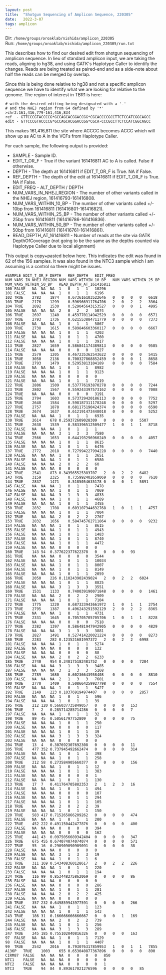 ```yaml
---
layout: post
title:  "Shotgun Sequencing of Amplicon Sequence, 220305"
date:   2022-3-07
tags: amplicon
---
```


Dir: `/home/groups/oroaklab/nishida/amplicon_220305`
<br>Run: `/home/groups/oroaklab/nishida/amplicon_220305/run.txt`

This describes how to find our desired edit from shotgun sequencing of amplicon sequence. In lieu of standard amplicon input, we are taking the reads, aligning to hg38, and using GATK's Haplotype Caller to identify the changes. Reads are being treated as paired-end and as a side-note about half the reads can be merged by overlap.

Since this is being done relative to hg38 and not a specific amplicon sequence we have to identify what we are looking for relative to the genome. The region of interest in TBR1 is here:
```
# with the desired editing being designated with a '-'
# and the NHEJ region from G4 defined by '*'
>chr2:161,416,779-161,416,834
ref  - GTTCCCGTACCCCG*GCCAGCACGGACCGG*CGCACCCCGCCTTCTCCATCGGCAGCC
edit - GTTCCCGTACCCCG*GCCAGCACGGACCGG*CGCA-CCCGCCTTCTCCATCGGCAGCC
```
This makes 161,416,811 the site where ACCCC becomes ACCC which will show up as AC to A in the VCFs from Haplotype Caller.

For each sample, the following output is provided:
- SAMPLE - Sample ID.
- EDIT_T_OR_F - True if the variant 161416811 AC to A is called. False if otherwise.
- DEPTH - The depth at 161416811 if EDIT_T_OR_F is True. NA if False.
- REF_DEPTH - The depth of the edit at 161416811 if EDIT_T_OR_F is True. NA if False.
- EDIT_FREQ - ALT_DEPTH / DEPTH
- NUM_VARS_IN_NHEJ_REGION - The number of other variants called in the NHEJ region, 161416793-161416808.
- NUM_VARS_WITHIN_10_BP - The number of other variants called +/- 10bp from 161416811 (161416801-161416821).
- NUM_VARS_WITHIN_25_BP - The number of other variants called +/- 25bp from 161416811 (161416786-161416836).
- NUM_VARS_WITHIN_50_BP - The number of other variants called +/- 50bp from 161416811 (161416761-161416861).
- READ_DEPTH_AT_161416811 - Number of reads at the site via GATK DepthOfCoverage (not going to be the same as the depths counted via Haplotype Caller due to local alignment)

This output is copy+pasted below here. This indicates the edit was found in 62 of the 156 samples. It was also found in the NTC3 sample which I am assuming is a control so there might be issues.
```
#SAMPLE	EDIT_T_OR_F	DEPTH	REF_DEPTH	EDIT_FREQ	NUM_VARS_IN_NHEJ_REGION	NUM_VARS_WITHIN_10_BP	NUM_VARS_WITHIN_25_BP	NUM_VARS_WITHIN_50_BP	READ_DEPTH_AT_161416811
100	FALSE	NA	NA	NA	1	0	1	1	10296
101	FALSE	NA	NA	NA	1	0	1	1	6196
102	TRUE	2782	1874	0.673616103522646	0	0	0	0	6618
103	TRUE	2176	1299	0.596966911764706	2	0	2	2	3364
104	TRUE	2892	1530	0.529045643153527	0	0	0	1	4995
105	FALSE	NA	NA	NA	2	0	2	2	5074
106	TRUE	2697	1240	0.459770114942529	0	0	0	0	6571
107	TRUE	2793	1736	0.621553884711779	0	0	0	0	7373
108	FALSE	NA	NA	NA	1	0	1	1	5867
109	TRUE	2738	1615	0.589846603360117	0	0	0	0	6667
110	FALSE	NA	NA	NA	1	0	1	1	4203
111	FALSE	NA	NA	NA	1	0	1	1	4760
112	FALSE	NA	NA	NA	1	0	1	1	3917
113	TRUE	2827	1659	0.586841174389813	0	0	0	0	9585
114	FALSE	NA	NA	NA	0	0	0	0	1927
115	TRUE	2579	1205	0.467235362543622	0	0	0	0	5415
116	TRUE	3050	2136	0.700327868852459	0	0	0	1	8658
117	TRUE	2793	1479	0.52953813104189	0	0	0	0	7584
118	FALSE	NA	NA	NA	1	0	1	1	8982
119	FALSE	NA	NA	NA	1	0	1	1	9123
120	FALSE	NA	NA	NA	0	0	0	0	0
121	FALSE	NA	NA	NA	1	0	1	1	7319
122	TRUE	2806	1509	0.537776193870278	0	0	0	0	7244
123	TRUE	2802	1567	0.559243397573162	0	0	0	0	7008
124	TRUE	NA	NA	NA	0	0	0	0	3191
125	TRUE	2794	1603	0.573729420186113	0	0	0	0	7752
126	TRUE	2648	1584	0.598187311178248	0	0	0	0	5297
127	TRUE	2757	1878	0.681175190424374	0	0	0	0	6590
128	TRUE	2674	1637	0.612191473448018	0	0	0	0	5252
129	FALSE	NA	NA	NA	1	0	1	1	6935
130	TRUE	2614	678	0.259372609028309	0	0	0	0	5507
131	TRUE	2638	1539	0.583396512509477	1	0	1	1	8718
132	FALSE	NA	NA	NA	1	0	1	1	1
133	FALSE	NA	NA	NA	3	1	3	3	7580
134	TRUE	2566	1653	0.644193296960249	0	0	0	0	4057
135	FALSE	NA	NA	NA	1	0	1	1	8615
136	FALSE	NA	NA	NA	1	0	1	1	6476
137	TRUE	2772	2018	0.727994227994228	0	0	0	0	7440
138	FALSE	NA	NA	NA	1	0	1	1	3651
139	FALSE	NA	NA	NA	1	0	1	1	6580
140	FALSE	NA	NA	NA	2	0	2	2	60
141	FALSE	NA	NA	NA	0	0	0	0	0
142	TRUE	2541	873	0.343565525383707	2	0	2	2	6482
143	TRUE	3159	2325	0.735992402659069	0	0	0	0	7610
144	TRUE	2837	1471	0.5185054635178	0	0	0	1	5891
145	FALSE	NA	NA	NA	1	0	1	1	7478
146	FALSE	NA	NA	NA	1	0	1	1	7069
147	FALSE	NA	NA	NA	3	1	3	3	4833
148	FALSE	NA	NA	NA	1	0	1	1	4689
149	FALSE	NA	NA	NA	1	0	1	1	3455
150	TRUE	2832	1708	0.603107344632768	1	0	1	1	4757
151	FALSE	NA	NA	NA	1	0	1	1	7004
152	TRUE	NA	NA	NA	2	0	2	2	2767
153	TRUE	2832	1656	0.584745762711864	0	0	0	0	9232
154	FALSE	NA	NA	NA	1	0	1	1	8615
155	FALSE	NA	NA	NA	1	0	1	1	4943
156	FALSE	NA	NA	NA	1	0	1	1	1483
157	FALSE	NA	NA	NA	1	0	1	1	8740
158	FALSE	NA	NA	NA	1	0	1	1	4472
159	FALSE	NA	NA	NA	0	0	0	0	0
160	TRUE	143	54	0.377622377622378	0	0	0	0	93
161	TRUE	NA	NA	NA	0	0	0	0	3544
162	FALSE	NA	NA	NA	1	0	1	1	10034
163	FALSE	NA	NA	NA	1	0	1	1	8007
164	FALSE	NA	NA	NA	1	0	1	1	8149
165	FALSE	NA	NA	NA	1	0	1	1	2059
166	TRUE	2050	226	0.110243902439024	2	0	2	2	6024
167	FALSE	NA	NA	NA	1	0	1	1	8825
168	FALSE	NA	NA	NA	3	1	3	3	3551
169	TRUE	1531	1133	0.740039190071848	0	0	0	0	1461
170	FALSE	NA	NA	NA	2	0	2	2	2909
171	FALSE	NA	NA	NA	1	0	1	1	7104
172	TRUE	1775	1220	0.687323943661972	1	0	1	1	2754
173	TRUE	2795	1387	0.496243291592129	2	0	2	2	8365
174	FALSE	NA	NA	NA	1	0	1	1	4731
175	TRUE	2331	1645	0.705705705705706	1	0	1	1	8228
176	FALSE	NA	NA	NA	0	0	0	0	7518
177	TRUE	2382	1397	0.586481947942905	0	0	0	0	4829
178	FALSE	NA	NA	NA	3	1	3	3	3881
179	TRUE	2827	1491	0.527414220021224	0	0	0	0	8273
180	TRUE	2283	282	0.123521681997372	2	0	2	2	6998
181	FALSE	NA	NA	NA	1	0	1	1	5274
182	FALSE	NA	NA	NA	0	0	0	0	132
183	FALSE	NA	NA	NA	0	0	0	0	88
184	FALSE	NA	NA	NA	2	0	2	2	6233
185	TRUE	2740	954	0.348175182481752	0	0	0	0	7204
186	FALSE	NA	NA	NA	3	1	3	3	3485
187	FALSE	NA	NA	NA	3	1	3	3	5168
188	TRUE	2789	1680	0.60236643958408	0	0	0	0	8810
189	FALSE	NA	NA	NA	2	1	3	3	7601
190	TRUE	2770	1409	0.508664259927798	0	0	0	0	7554
191	FALSE	NA	NA	NA	1	0	1	1	5427
192	TRUE	2149	223	0.103769194974407	0	0	0	0	2857
193	FALSE	NA	NA	NA	1	0	1	1	596
194	FALSE	NA	NA	NA	1	0	1	1	39
195	TRUE	212	120	0.566037735849057	0	0	0	0	153
196	TRUE	7	2	0.285714285714286	0	0	0	0	7
197	FALSE	NA	NA	NA	1	0	1	1	32
198	TRUE	89	45	0.50561797752809	0	0	0	0	75
199	FALSE	NA	NA	NA	1	0	1	1	250
200	FALSE	NA	NA	NA	0	0	0	0	117
201	FALSE	NA	NA	NA	1	0	1	1	39
202	FALSE	NA	NA	NA	3	1	3	3	324
203	FALSE	NA	NA	NA	0	0	0	0	0
204	TRUE	13	4	0.307692307692308	0	0	0	0	11
205	TRUE	477	352	0.737945492662474	0	0	0	0	314
206	FALSE	NA	NA	NA	1	0	1	1	398
207	FALSE	NA	NA	NA	1	0	1	1	258
208	TRUE	212	58	0.273584905660377	0	0	0	0	156
209	FALSE	NA	NA	NA	1	0	1	1	12
210	FALSE	NA	NA	NA	1	0	1	1	383
211	FALSE	NA	NA	NA	0	0	0	0	1
212	FALSE	NA	NA	NA	1	0	1	1	130
213	TRUE	17	7	0.411764705882353	2	1	2	3	16
214	FALSE	NA	NA	NA	1	0	1	1	494
215	FALSE	NA	NA	NA	0	0	0	0	107
216	FALSE	NA	NA	NA	1	0	1	1	294
217	FALSE	NA	NA	NA	1	0	1	1	105
218	TRUE	NA	NA	NA	2	0	2	2	39
219	FALSE	NA	NA	NA	1	0	1	1	150
220	TRUE	583	417	0.715265866209262	0	0	0	0	474
221	FALSE	NA	NA	NA	1	0	1	1	200
222	TRUE	452	222	0.491150442477876	0	0	0	0	400
223	FALSE	NA	NA	NA	0	0	0	0	394
224	FALSE	NA	NA	NA	0	0	0	0	162
225	TRUE	441	43	0.0975056689342404	0	0	0	0	347
226	TRUE	675	455	0.674074074074074	0	0	0	0	571
227	TRUE	55	16	0.290909090909091	0	0	0	0	38
228	FALSE	NA	NA	NA	0	0	0	0	0
229	FALSE	NA	NA	NA	3	1	3	3	19
230	FALSE	NA	NA	NA	1	0	1	1	6
231	TRUE	311	169	0.543408360128617	2	0	2	2	226
232	FALSE	NA	NA	NA	1	0	1	1	220
233	FALSE	NA	NA	NA	1	0	1	1	194
234	TRUE	116	99	0.853448275862069	0	0	0	0	86
235	FALSE	NA	NA	NA	0	0	0	0	0
236	FALSE	NA	NA	NA	0	0	0	0	286
237	FALSE	NA	NA	NA	1	0	1	1	281
238	FALSE	NA	NA	NA	2	0	2	2	425
239	FALSE	NA	NA	NA	0	0	0	0	0
240	TRUE	357	232	0.649859943977591	0	0	0	0	266
241	FALSE	NA	NA	NA	1	0	1	1	123
242	FALSE	NA	NA	NA	1	0	1	1	543
243	TRUE	186	31	0.166666666666667	0	0	0	1	169
244	FALSE	NA	NA	NA	2	0	2	2	739
245	FALSE	NA	NA	NA	1	0	1	1	256
246	FALSE	NA	NA	NA	3	1	3	3	289
247	TRUE	245	185	0.755102040816326	0	0	0	0	163
97	FALSE	NA	NA	NA	1	0	1	1	7129
98	FALSE	NA	NA	NA	1	0	1	1	4407
99	TRUE	2542	2016	0.793076317859953	1	0	1	1	7855
A136P	TRUE	1003	655	0.653040877367896	0	0	0	0	890
CIRM87	FALSE	NA	NA	NA	0	0	0	0	850
NTC1	FALSE	NA	NA	NA	0	0	0	0	0
NTC2	FALSE	NA	NA	NA	0	0	0	0	1
NTC3	TRUE	94	84	0.893617021276596	0	0	0	0	85
```